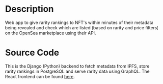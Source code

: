 # Description
Web app to give rarity rankings to NFT's within minutes of their metadata being revealed and check which are listed (based on rarity and price filters) on the OpenSea marketplace using their API.

# Source Code
This is the Django (Python) backend to fetch metadata from IPFS, store rarity rankings in PostgreSQL and serve rarity data using GraphQL. The React frontend can be found [here](https://github.com/Kevin-Mok/rarity-surf-frontend).
